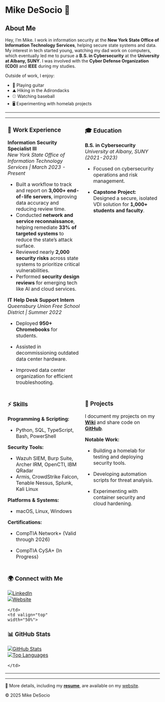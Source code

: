 # Mike DeSocio 🚀

## About Me

Hey, I’m Mike. I work in information security at the **New York State Office of Information Technology Services**, helping secure state systems and data. My interest in tech started young, watching my dad work on computers, which eventually led me to pursue a **B.S. in Cybersecurity** at the **University at Albany, SUNY**. I was involved with the **Cyber Defense Organization (CDO)** and **IEEE** during my studies.

Outside of work, I enjoy:
- 🎸 Playing guitar
- ⛰️ Hiking in the Adirondacks
- ⚾ Watching baseball
- 🖥️ Experimenting with homelab projects

---

<table>
  <tr>
    <td valign="top" width="50%">

### 🔐 Work Experience

**Information Security Specialist III**  
*New York State Office of Information Technology Services | March 2023 - Present*  
- Built a workflow to track and report on **3,000+ end-of-life servers**, improving data accuracy and reducing review time.  
- Conducted **network and service reconnaissance**, helping remediate **33% of targeted systems** to reduce the state’s attack surface.  
- Reviewed nearly **2,000 security risks** across state systems to prioritize critical vulnerabilities.  
- Performed **security design reviews** for emerging tech like AI and cloud services.  

**IT Help Desk Support Intern**  
*Queensbury Union Free School District | Summer 2022*  
- Deployed **950+ Chromebooks** for students.  
- Assisted in decommissioning outdated data center hardware.  
- Improved data center organization for efficient troubleshooting.

    </td>
    <td valign="top" width="50%">

### 🎓 Education

**B.S. in Cybersecurity**  
*University at Albany, SUNY (2021-2023)*  
- Focused on cybersecurity operations and risk management.  
- **Capstone Project:** Designed a secure, isolated VDI solution for **1,000+ students and faculty**.

    </td>
  </tr>
  <tr>
    <td valign="top" width="50%">

### ⚡ Skills

**Programming & Scripting:**  
- Python, SQL, TypeScript, Bash, PowerShell

**Security Tools:**  
- Wazuh SIEM, Burp Suite, Archer IRM, OpenCTI, IBM QRadar  
- Armis, CrowdStrike Falcon, Tenable Nessus, Splunk, Kali Linux

**Platforms & Systems:**  
- macOS, Linux, Windows

**Certifications:**  
- CompTIA Network+ (Valid through 2026)  
- CompTIA CySA+ (In Progress)

    </td>
    <td valign="top" width="50%">

### 📌 Projects

I document my projects on my **[Wiki](https://wiki.idiots.cc)** and share code on **[GitHub](https://github.com/mdesocio)**.

**Notable Work:**  
- Building a homelab for testing and deploying security tools.  
- Developing automation scripts for threat analysis.  
- Experimenting with container security and cloud hardening.

    </td>
  </tr>
  <tr>
    <td valign="top" width="50%">

### 🌍 Connect with Me

[![LinkedIn](https://img.shields.io/badge/LinkedIn-Profile-blue?style=for-the-badge&logo=linkedin)](https://linkedin.com/in/mdesocio)  
[![Website](https://img.shields.io/badge/Website-mdesocio.com-lightgrey?style=for-the-badge&logo=googlechrome)](https://mdesocio.com)

    </td>
    <td valign="top" width="50%">

### 📊 GitHub Stats

[![GitHub Stats](https://github-readme-stats.vercel.app/api?username=mdesocio&show_icons=true&theme=dark)](https://github.com/mdesocio)  
[![Top Languages](https://github-readme-stats.vercel.app/api/top-langs/?username=mdesocio&layout=compact&theme=dark)](https://github.com/mdesocio)

    </td>
  </tr>
</table>

---

📄 More details, including my **[resume](https://mdesocio.com/assets/resume.pdf)**, are available on my [website](https://mdesocio.com).

© 2025 Mike DeSocio
